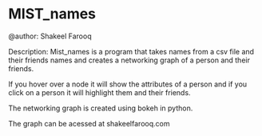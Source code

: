 # MIST_names
 @author: Shakeel Farooq
 
 Description:
 Mist_names is a program that takes names from a csv file and their friends names
 and creates a networking graph of a person and their friends.
 
 If you hover over a node it will show the attributes of a person
 and if you click on a person it will highlight them and their friends.
 
 The networking graph is created using bokeh in python.
 
 The graph can be acessed at shakeelfarooq.com
